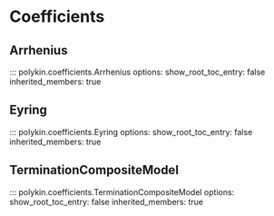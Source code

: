 # Coefficients

## Arrhenius

::: polykin.coefficients.Arrhenius
    options:
        show_root_toc_entry: false
        inherited_members: true

## Eyring

::: polykin.coefficients.Eyring
    options:
        show_root_toc_entry: false
        inherited_members: true

## TerminationCompositeModel

::: polykin.coefficients.TerminationCompositeModel
    options:
        show_root_toc_entry: false
        inherited_members: true
